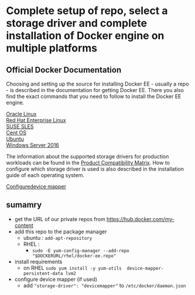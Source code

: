 # Complete setup of repo, select a storage driver and complete installation of Docker engine on multiple platforms

## Official Docker Documentation
Choosing and setting up the source for installing Docker EE - usually a repo - is described in the documentation for getting Docker EE.
There you also find the exact commands that you need to follow to install the Docker EE engine.

[Oracle Linux](https://docs.docker.com/install/linux/docker-ee/oracle/)  
[Red Hat Enterprise Linux](https://docs.docker.com/install/linux/docker-ee/rhel/)  
[SUSE SLES](https://docs.docker.com/install/linux/docker-ee/suse/)  
[Cent OS](https://docs.docker.com/install/linux/docker-ee/centos/)  
[Ubuntu](https://docs.docker.com/install/linux/docker-ee/ubuntu/)  
[Windows Server 2016](https://docs.docker.com/install/windows/docker-ee/)  

The information about the supported storage drivers for production workloads can be found in the [Product Compatibility Matrix](https://success.docker.com/Policies/Compatibility_Matrix).
How to configure which storage driver is used is also described in the installation guide of each operating system.

[Configuredevice mapper](https://docs.docker.com/storage/storagedriver/device-mapper-driver/)

## sumamry

- get the URL of our private repos from https://hub.docker.com/my-content
- add this repo to the package manager
  - ubuntu : ```add-apt-repository```
  - RHEL : 
    - ```sudo -E yum-config-manager --add-repo     "$DOCKERURL/rhel/docker-ee.repo"```
- install requirements
  - on RHEL ```sudo yum install -y yum-utils  device-mapper-persistent-data lvm2```
- configure device mapper (if used)
  -  add ```"storage-driver": "devicemapper"``` to ```/etc/docker/daemon.json```